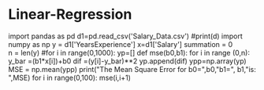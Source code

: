 # Linear-Regression
import pandas as pd 
d1=pd.read_csv('Salary_Data.csv')
#print(d)
import numpy as np
y = d1['YearsExperience']
x=d1['Salary']
summation = 0  
n = len(y)
#for i in range(0,1000):
yp=[]
def mse(b0,b1):
  for i in range (0,n):
    y_bar =(b1*x[i])+b0
    dif =(y[i]-y_bar)**2 
    yp.append(dif)
  ypp=np.array(yp)
  MSE = np.mean(ypp)
  print("The Mean Square Error for b0=",b0,"b1=", b1,"is: ",MSE)
for i in range(0,100):
      mse(i,i+1)
